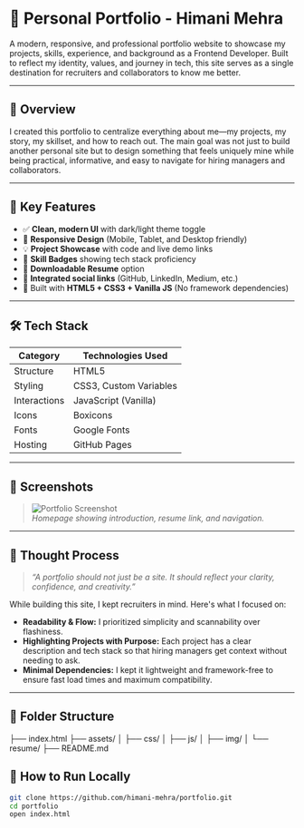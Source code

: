 # 💼 Personal Portfolio - Himani Mehra

A modern, responsive, and professional portfolio website to showcase my projects, skills, experience, and background as a Frontend Developer. Built to reflect my identity, values, and journey in tech, this site serves as a single destination for recruiters and collaborators to know me better.

---

## 🚀 Overview

I created this portfolio to centralize everything about me—my projects, my story, my skillset, and how to reach out. The main goal was not just to build another personal site but to design something that feels uniquely mine while being practical, informative, and easy to navigate for hiring managers and collaborators.

---

## 🎯 Key Features

- ✅ **Clean, modern UI** with dark/light theme toggle
- 📱 **Responsive Design** (Mobile, Tablet, and Desktop friendly)
- 💡 **Project Showcase** with code and live demo links
- 🧠 **Skill Badges** showing tech stack proficiency
- 📄 **Downloadable Resume** option
- 🔗 **Integrated social links** (GitHub, LinkedIn, Medium, etc.)
- 🎯 Built with **HTML5 + CSS3 + Vanilla JS** (No framework dependencies)

---

## 🛠️ Tech Stack

| Category        | Technologies Used                     |
|----------------|----------------------------------------|
| Structure       | HTML5                                 |
| Styling         | CSS3, Custom Variables                |
| Interactions    | JavaScript (Vanilla)                  |
| Icons           | Boxicons                              |
| Fonts           | Google Fonts                          |
| Hosting         | GitHub Pages                          |

---

## 📸 Screenshots

> ![Portfolio Screenshot](assets/img/portfolio-preview.png)  
> *Homepage showing introduction, resume link, and navigation.*

---

## 🧠 Thought Process

> *“A portfolio should not just be a site. It should reflect your clarity, confidence, and creativity.”*

While building this site, I kept recruiters in mind. Here's what I focused on:

- **Readability & Flow:** I prioritized simplicity and scannability over flashiness.
- **Highlighting Projects with Purpose:** Each project has a clear description and tech stack so that hiring managers get context without needing to ask.
- **Minimal Dependencies:** I kept it lightweight and framework-free to ensure fast load times and maximum compatibility.

---

## 📂 Folder Structure

├── index.html
├── assets/
│ ├── css/
│ ├── js/
│ ├── img/
│ └── resume/
├── README.md




## 🧪 How to Run Locally

```bash
git clone https://github.com/himani-mehra/portfolio.git
cd portfolio
open index.html
